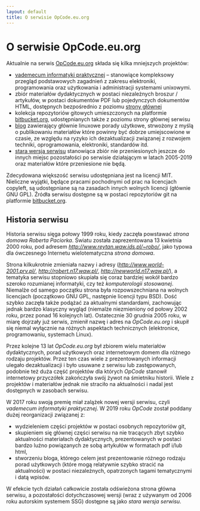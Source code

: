 ```yaml
---
layout: default
title: O serwisie OpCode.eu.org
---
```


# O serwisie OpCode.eu.org

Aktualnie na serwis [OpCode.eu.org](http://www.opcode.eu.org/) składa się kilka mniejszych projektów:

* [vademecum informatyki praktycznej](http://vip.opcode.eu.org/) – stanowiące kompleksowy przegląd podstawowych zagadnień z zakresu elektroniki, programowania oraz użytkowania i administracji systemami unixowymi.
* zbiór materiałów dydaktycznych w postaci niezależnych broszur / artykułów, w postaci dokumentów PDF lub pojedynczych dokumentów HTML, dostępnych bezpośrednio z poziomu [strony głównej](http://www.opcode.eu.org/)
* kolekcja repozytoriów gitowych umieszczonych na platformie [bitbucket.org](https://bitbucket.org/OpCode-eu-org/), udostępnianych także z poziomu strony głównej serwisu
* [blog](http://blog.opcode.eu.org/) zawierający głównie linuxowe porady użytkowe, strwożony z myślą o publikowaniu materiałów które powinny być dobrze umiejscowione w czasie, ze względu na ryzyko ich dezaktualizacji związanej z rozwojem techniki, oprogramowania, elektroniki, standardów itd.
* [stara wersja serwisu](http://old.opcode.eu.org/) stanowiąca zbiór nie przeniesionych jeszcze do innych miejsc pozostałości po serwisie działającym w latach 2005-2019 oraz materiałów które przeniesione nie będą.

Zdecydowana większość serwisu udostępniana jest na licencji MIT.
Nieliczne wyjątki, będące pracami pochodnymi od prac na licencjach copyleft, są udostępniane są na zasadach innych wolnych licencji (głównie GNU GPL).
Źródła serwisu dostępne są w postaci repozytoriów git na platformie [bitbucket.org](https://bitbucket.org/account/user/OpCode-eu-org/projects/SRC).


## Historia serwisu

Historia serwisu sięga połowy 1999 roku, kiedy zaczęła powstawać *strona domowa Roberta Paciorka*.
Światu została zaprezentowana 13 kwietnia 2000 roku, pod adresem *http://www.reytan.waw.ids.pl/~robo/*,
 jako typowa dla ówczesnego Internetu wielotematyczna *strona domowa*.

Strona kilkukrotnie zmieniała nazwy i adresy (*http://www.world-2001.prv.pl/*, *http://robert.n17.waw.pl/*, *http://newworld.n17.waw.pl/*),
 a tematyka serwisu stopniowo skupiała się coraz bardziej wokół bardzo szeroko rozumianej informatyki, czy też *komputerologii stosowanej*.
Niemalże od samego początku strona była rozpowszechniana na wolnych licencjach (początkowo GNU GPL, następnie licencji typu BSD).
Dość szybko zaczęła także podążać za aktualnymi standardami, zachowując jednak bardzo klasyczny wygląd (niemalże niezmieniony od połowy 2002 roku, przez ponad 16 kolejnych lat).
Ostatecznie 30 grudnia 2005 roku, w miarę dojrzały już serwis, zmienił nazwę i adres na *OpCode.eu.org* i skupił się niemal wyłącznie na różnych aspektach technicznych (elektronice, programowaniu, systemach Linux).

Przez kolejne 13 lat *OpCode.eu.org* był zbiorem wielu materiałów dydaktycznych, porad użytkowych oraz internetowym domem dla różnego rodzaju projektów.
Przez ten czas wiele z prezentowanych informacji ulegało dezaktualizacji i było usuwane z serwisu lub zastępowanych,
 podobnie też duża część projektów dla których *OpCode* stanowił internetowy przyczółek zakończyła swój żywot na śmietniku historii.
Wiele z projektów i materiałów jednak nie straciło na aktualności i nadal jest dostępnych w zasobach serwisu.

W 2017 roku swoją premię miał zalążek nowej wersji serwisu, czyli *vademecum informatyki praktycznej*.
W 2019 roku *OpCode* został poddany dużej reorganizacji związanej z:

* wydzieleniem części projektów w postaci osobnych repozytoriów git,
* skupieniem się głównej części serwisu na nie tracących zbyt szybko aktualności materiałach dydaktycznych,
  prezentowanych w postaci bardzo luźno powiązanych ze sobą artykułów w formatach pdf i/lub html,
* stworzeniu bloga, którego celem jest prezentowanie różnego rodzaju porad użytkowych (które mogą relatywnie szybko stracić na aktualności) w postaci niezależnych, opatrzonych tagami tematycznymi i datą wpisów.

W efekcie tych działań całkowicie została odświeżona strona główna serwisu, a pozostałości dotychczasowej wersji (wraz z używanym od 2006 roku autorskim systemem SSG) dostępne są jako *stara wersja serwisu*.
